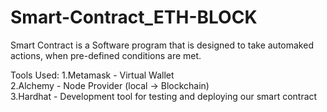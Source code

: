 # Smart-Contract_ETH-BLOCK

Smart Contract is a Software program that is designed to take automaked actions, when pre-defined conditions are met.

Tools Used: 
  1.Metamask - Virtual Wallet                                                                                                                                             
  2.Alchemy - Node Provider (local -> Blockchain)                                                                                                                        
  3.Hardhat - Development tool for testing and deploying our smart contract                                                                                               
